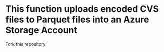 # This function uploads encoded CVS files to Parquet files into an Azure Storage Account

Fork this repository


